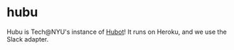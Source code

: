# hubu

Hubu is Tech@NYU's instance of [Hubot](https://github.com/github/generator-hubot)! It runs on Heroku, and we use the Slack adapter. 